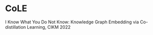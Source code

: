 # CoLE
I Know What You Do Not Know: Knowledge Graph Embedding via Co-distillation Learning, CIKM 2022
